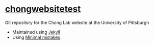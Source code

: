# [chongwebsitetest](https://darianyang.github.io)

Git repository for the Chong Lab website at the University of Pittsburgh
- Maintained using [Jekyll](https://jekyllrb.com/)
- Using [Minimal mistakes](https://mmistakes.github.io/minimal-mistakes/)
